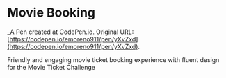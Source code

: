 # Movie Booking
 _A Pen created at CodePen.io. Original URL: [https://codepen.io/emoreno911/pen/yXvZxd](https://codepen.io/emoreno911/pen/yXvZxd).

 Friendly and engaging movie ticket booking experience with fluent design for the Movie Ticket Challenge